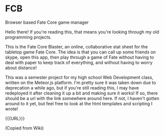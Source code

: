 # FCB
Browser based Fate Core game manager

Hello there! If you're reading this, that means you're looking through my old programming projects.

This is the Fate Core Blaster, an online, collaborative stat sheet for the tabletop game Fate Core. The idea is that you can call up some friends on skype, open this app, then play through a game of Fate without having to deal with paper to keep track of everything, and without having to worry about distance!

This was a semester project for my high school Web Development class, written on the Meteor.js platform. I'm pretty sure it was taken down due to deprecation a while ago, but if you're still reading this, I may have redeployed it after cleaning it up a bit and making sure it works! If so, there should be a url with the link somewhere around here. If not, I haven't gotten around to it yet, but feel free to look at the html templates and scripting I wrote!

{{{URL}}}

(Copied from Wiki)
